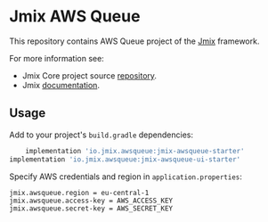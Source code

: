# Jmix AWS Queue

This repository contains AWS Queue project of the [Jmix](https://jmix.io) framework.

For more information see:

* Jmix Core project source [repository](https://github.com/Haulmont/jmix-core).
* Jmix [documentation](https://docs.jmix.io).


## Usage

Add to your project's `build.gradle` dependencies:

```groovy
    implementation 'io.jmix.awsqueue:jmix-awsqueue-starter'
implementation 'io.jmix.awsqueue:jmix-awsqueue-ui-starter'
```

Specify AWS credentials and region in `application.properties`:
```
jmix.awsqueue.region = eu-central-1
jmix.awsqueue.access-key = AWS_ACCESS_KEY
jmix.awsqueue.secret-key = AWS_SECRET_KEY
```